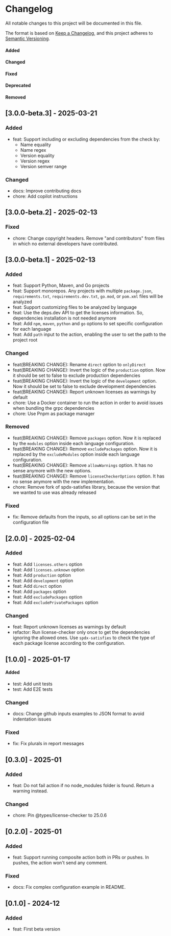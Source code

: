 # Changelog

All notable changes to this project will be documented in this file.

The format is based on [Keep a Changelog](https://keepachangelog.com/en/1.0.0/),
and this project adheres to [Semantic Versioning](https://semver.org/spec/v2.0.0.html).

#### Added
#### Changed
#### Fixed
#### Deprecated
#### Removed

## [3.0.0-beta.3] - 2025-03-21

### Added

* feat: Support including or excluding dependencies from the check by:
  - Name equality
  - Name regex
  - Version equality
  - Version regex
  - Version semver range

### Changed

* docs: Improve contributing docs
* chore: Add copilot instructions

## [3.0.0-beta.2] - 2025-02-13

### Fixed

* chore: Change copyright headers. Remove "and contributors" from files in which no external developers have contributed.

## [3.0.0-beta.1] - 2025-02-13

### Added

* feat: Support Python, Maven, and Go projects
* feat: Support monorepos. Any projects with multiple `package.json`, `requirements.txt`, `requirements.dev.txt`, `go.mod`, or `pom.xml` files will be analyzed
* feat: Support customizing files to be analyzed by language
* feat: Use the deps.dev API to get the licenses information. So, dependencies installation is not needed anymore
* feat: Add `npm`, `maven`, `python` and `go` options to set specific configuration for each language
* feat: Add `path` input to the action, enabling the user to set the path to the project root

### Changed

* feat(BREAKING CHANGE): Rename `direct` option to `onlyDirect`
* feat(BREAKING CHANGE): Invert the logic of the `production` option. Now it should be set to false to exclude production dependencies
* feat(BREAKING CHANGE): Invert the logic of the `development` option. Now it should be set to false to exclude development dependencies
* feat(BREAKING CHANGE): Report unknown licenses as warnings by default
* chore: Use a Docker container to run the action in order to avoid issues when bundling the grpc dependencies
* chore: Use Pnpm as package manager

### Removed

* feat(BREAKING CHANGE): Remove `packages` option. Now it is replaced by the `modules` option inside each language configuration.
* feat(BREAKING CHANGE): Remove `excludePackages` option. Now it is replaced by the `excludeModules` option inside each language configuration.
* feat(BREAKING CHANGE): Remove `allowWarnings` option. It has no sense anymore with the new options.
* feat(BREAKING CHANGE): Remove `licenseCheckerOptions` option. It has no sense anymore with the new implementation.
* chore: Remove fork of spdx-satisfies library, because the version that we wanted to use was already released

### Fixed

* fix: Remove defaults from the inputs, so all options can be set in the configuration file

## [2.0.0] - 2025-02-04

### Added

* feat: Add `licenses.others` option
* feat: Add `licenses.unknown` option
* feat: Add `production` option
* feat: Add `development` option
* feat: Add `direct` option
* feat: Add `packages` option
* feat: Add `excludePackages` option
* feat: Add `excludePrivatePackages` option

### Changed

* feat: Report unknown licenses as warnings by default
* refactor: Run license-checker only once to get the dependencies ignoring the allowed ones. Use `spdx-satisfies` to check the type of each package license according to the configuration. 

## [1.0.0] - 2025-01-17

#### Added

* test: Add unit tests
* test: Add E2E tests

### Changed

* docs: Change github inputs examples to JSON format to avoid indentation issues

### Fixed

* fix: Fix plurals in report messages

## [0.3.0] - 2025-01

### Added

* feat: Do not fail action if no node_modules folder is found. Return a warning instead.

### Changed

* chore: Pin @types/license-checker to 25.0.6

## [0.2.0] - 2025-01

### Added

* feat: Support running composite action both in PRs or pushes. In pushes, the action won't send any comment.

### Fixed

* docs: Fix complex configuration example in README.

## [0.1.0] - 2024-12

### Added

* feat: First beta version
